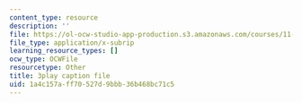 ```yaml
---
content_type: resource
description: ''
file: https://ol-ocw-studio-app-production.s3.amazonaws.com/courses/11-384-malaysia-sustainable-cities-practicum-spring-2018/1a4c157aff70527d9bbb36b468bc71c5_b-PoEwPoRe8.vtt
file_type: application/x-subrip
learning_resource_types: []
ocw_type: OCWFile
resourcetype: Other
title: 3play caption file
uid: 1a4c157a-ff70-527d-9bbb-36b468bc71c5
---
```


